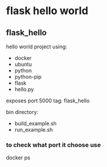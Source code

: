 # flask hello world

## flask_hello

hello world project using:

- docker
- ubuntu
- python
- python-pip
- flask
- hello.py

exposes port 5000
tag: flask_hello

bin directory:

- build_example.sh
- run_example.sh

### to check what port it choose use

docker ps
